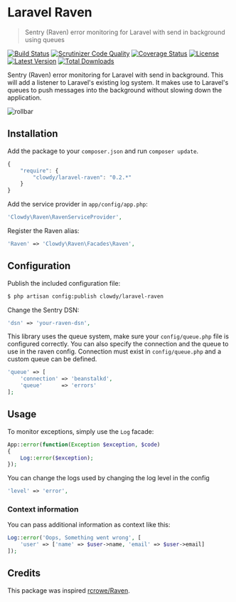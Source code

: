 Laravel Raven
=============

> Sentry (Raven) error monitoring for Laravel with send in background using queues

[![Build Status](http://img.shields.io/travis/clowdy/laravel-raven.svg?style=flat-square)](https://travis-ci.org/clowdy/laravel-raven)
[![Scrutinizer Code Quality](http://img.shields.io/scrutinizer/g/clowdy/laravel-raven/master.svg?style=flat-square)](https://scrutinizer-ci.com/g/clowdy/laravel-raven/)
[![Coverage Status](https://img.shields.io/scrutinizer/coverage/g/clowdy/laravel-raven/master.svg?style=flat-square)](https://scrutinizer-ci.com/g/clowdy/laravel-raven/code-structure/master)
[![License](http://img.shields.io/badge/license-MIT-brightgreen.svg?style=flat-square)](http://www.opensource.org/licenses/MIT)
[![Latest Version](http://img.shields.io/packagist/v/clowdy/laravel-raven.svg?style=flat-square)](https://packagist.org/packages/clowdy/laravel-raven)
[![Total Downloads](https://img.shields.io/packagist/dt/clowdy/laravel-raven.svg?style=flat-square)](https://packagist.org/packages/clowdy/laravel-raven)

Sentry (Raven) error monitoring for Laravel with send in background. This will add a listener to Laravel's existing log system. It makes use to Laravel's queues to push messages into the background without slowing down the application.

![rollbar](https://www.getsentry.com/_static/getsentry/images/hero.png)

## Installation

Add the package to your `composer.json` and run `composer update`.

```js
{
    "require": {
        "clowdy/laravel-raven": "0.2.*"
    }
}
```

Add the service provider in `app/config/app.php`:

```php
'Clowdy\Raven\RavenServiceProvider',
```

Register the Raven alias:

```php
'Raven' => 'Clowdy\Raven\Facades\Raven',
```

## Configuration

Publish the included configuration file:

```bash
$ php artisan config:publish clowdy/laravel-raven
```

Change the Sentry DSN:

```php
'dsn' => 'your-raven-dsn',
```

This library uses the queue system, make sure your `config/queue.php` file is configured correctly. You can also specify the connection and the queue to use in the raven config. Connection must exist in `config/queue.php` and a custom queue can be defined.

```php
'queue' => [
	'connection' => 'beanstalkd',
	'queue'      => 'errors'
];
```

## Usage

To monitor exceptions, simply use the `Log` facade:

```php
App::error(function(Exception $exception, $code)
{
    Log::error($exception);
});
```

You can change the logs used by changing the log level in the config

```php	
'level' => 'error',
```

### Context information

You can pass additional information as context like this:

```php
Log::error('Oops, Something went wrong', [
    'user' => ['name' => $user->name, 'email' => $user->email]
]);
```

## Credits

This package was inspired [rcrowe/Raven](https://github.com/rcrowe/Raven).
